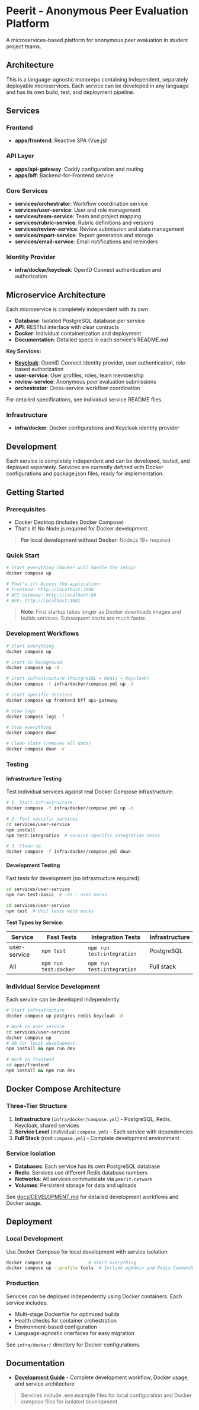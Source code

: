 # Peerit - Anonymous Peer Evaluation Platform

A microservices-based platform for anonymous peer evaluation in student project teams.

## Architecture

This is a language-agnostic monorepo containing independent, separately deployable microservices. Each service can be developed in any language and has its own build, test, and deployment pipeline.

## Services

### Frontend

- **apps/frontend**: Reactive SPA (Vue.js)

### API Layer

- **apps/api-gateway**: Caddy configuration and routing
- **apps/bff**: Backend-for-Frontend service

### Core Services

- **services/orchestrator**: Workflow coordination service
- **services/user-service**: User and role management
- **services/team-service**: Team and project mapping
- **services/rubric-service**: Rubric definitions and versions
- **services/review-service**: Review submission and state management
- **services/report-service**: Report generation and storage
- **services/email-service**: Email notifications and reminders

### Identity Provider

- **infra/docker/keycloak**: OpenID Connect authentication and authorization

## Microservice Architecture

Each microservice is completely independent with its own:

- **Database**: Isolated PostgreSQL database per service
- **API**: RESTful interface with clear contracts
- **Docker**: Individual containerization and deployment
- **Documentation**: Detailed specs in each service's README.md

**Key Services:**

- **[Keycloak](infra/docker/keycloak/README.md)**: OpenID Connect identity provider, user authentication, role-based authorization
- **user-service**: User profiles, roles, team membership
- **review-service**: Anonymous peer evaluation submissions
- **orchestrator**: Cross-service workflow coordination

For detailed specifications, see individual service README files.

### Infrastructure

- **infra/docker**: Docker configurations and Keycloak identity provider

## Development

Each service is completely independent and can be developed, tested, and deployed separately. Services are currently defined with Docker configurations and package.json files, ready for implementation.

## Getting Started

### Prerequisites

- Docker Desktop (includes Docker Compose)
- That's it! No Node.js required for Docker development.

> **For local development without Docker**: Node.js 18+ required

### Quick Start

```bash
# Start everything (Docker will handle the setup)
docker compose up

# That's it! Access the application:
# Frontend: http://localhost:3000
# API Gateway: http://localhost:80
# BFF: http://localhost:3001
```

> **Note**: First startup takes longer as Docker downloads images and builds services. Subsequent starts are much faster.

### Development Workflows

```bash
# Start everything
docker compose up

# Start in background
docker compose up -d

# Start infrastructure (PostgreSQL + Redis + Keycloak)
docker compose -f infra/docker/compose.yml up -d

# Start specific services
docker compose up frontend bff api-gateway

# View logs
docker compose logs -f

# Stop everything
docker compose down

# Clean slate (removes all data)
docker compose down -v
```

### Testing

#### Infrastructure Testing

Test individual services against real Docker Compose infrastructure:

```bash
# 1. Start infrastructure
docker compose -f infra/docker/compose.yml up -d

# 2. Test specific services
cd services/user-service  
npm install
npm test:integration  # Service-specific integration tests

# 3. Clean up
docker compose -f infra/docker/compose.yml down
```

#### Development Testing

Fast tests for development (no infrastructure required):

```bash
cd services/user-service
npm run test:basic  # ~2s - uses mocks

cd services/user-service
npm test  # Unit tests with mocks
```

**Test Types by Service:**

| Service | Fast Tests | Integration Tests | Infrastructure |
|---------|------------|------------------|----------------|
| user-service | `npm test` | `npm run test:integration` | PostgreSQL |
| All | `npm run test:docker` | `npm run test:integration` | Full stack |

### Individual Service Development

Each service can be developed independently:

```bash
# Start infrastructure
docker compose up postgres redis keycloak -d

# Work on user service
cd services/user-service
docker compose up
# OR for local development:
npm install && npm run dev

# Work on frontend  
cd apps/frontend
npm install && npm run dev
```

## Docker Compose Architecture

### Three-Tier Structure

1. **Infrastructure** (`infra/docker/compose.yml`) - PostgreSQL, Redis, Keycloak, shared services
2. **Service Level** (individual `compose.yml`) - Each service with dependencies
3. **Full Stack** (root `compose.yml`) - Complete development environment

### Service Isolation

- **Databases**: Each service has its own PostgreSQL database
- **Redis**: Services use different Redis database numbers
- **Networks**: All services communicate via `peerit-network`
- **Volumes**: Persistent storage for data and uploads

See [docs/DEVELOPMENT.md](docs/DEVELOPMENT.md) for detailed development workflows and Docker usage.

## Deployment

### Local Development

Use Docker Compose for local development with service isolation:

```bash
docker compose up              # Start everything
docker compose up --profile tools  # Include pgAdmin and Redis Commander
```

### Production

Services can be deployed independently using Docker containers. Each service includes:

- Multi-stage Dockerfile for optimized builds
- Health checks for container orchestration  
- Environment-based configuration
- Language-agnostic interfaces for easy migration

See `infra/docker/` directory for Docker configurations.

## Documentation

- **[Development Guide](docs/DEVELOPMENT.md)** - Complete development workflow, Docker usage, and service architecture

> Services include .env.example files for local configuration and Docker compose files for isolated development.
